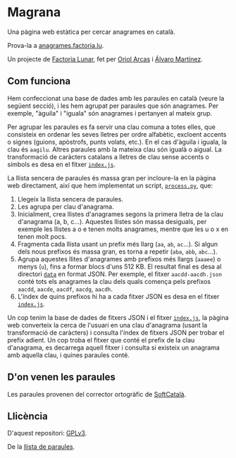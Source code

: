 # Magrana

Una pàgina web estàtica per cercar anagrames en català.

Prova-la a [anagrames.factoria.lu](https://anagrames.factoria.lu).

Un projecte de [Factoria Lunar](https://factoria.lu), fet per [Oriol Arcas](https://github.com/oriolarcas) i [Álvaro Martínez](https://github.com/alvaromartinezmajado).

## Com funciona

Hem confeccionat una base de dades amb les paraules en català (veure la següent secció), i les hem agrupat per paraules que són anagrames. Per exemple, "àguila" i "iguala" són anagrames i pertanyen al mateix grup.

Per agrupar les paraules es fa servir una clau comuna a totes elles, que consisteix en ordenar les seves lletres per ordre alfabètic, excloent accents o signes (guions, apòstrofs, punts volats, etc.). En el cas d'àguila i iguala, la clau és `aagilu`. Altres paraules amb la mateixa clau són igualà o aigual. La transformació de caràcters catalans a lletres de clau sense accents o símbols es desa en el fitxer [`index.js`](index.js).

La llista sencera de paraules és massa gran per incloure-la en la pàgina web directament, així que hem implementat un script, [`process.py`](process.py), que:

1. Llegeix la llista sencera de paraules.
2. Les agrupa per clau d'anagrama.
3. Inicialment, crea llistes d'anagrames segons la primera lletra de la clau d'anagrama (a, b, c...). Aquestes llistes són massa desiguals, per exemple les llistes a o e tenen molts anagrames, mentre que les u o x en tenen molt pocs.
4. Fragmenta cada llista usant un prefix més llarg (`aa`, `ab`, `ac`...). Si algun dels nous prefixos és massa gran, es torna a repetir (`aba`, `abb`, `abc`...).
5. Agrupa aquestes llites d'anagrames amb prefixos més llargs (`aaaee`) o menys (`u`), fins a formar blocs d'uns 512 KB. El resultat final es desa al directori [`data`](data) en format JSON. Per exemple, el fitxer `aacdd-aacdh.json` conté tots els anagrames la clau dels quals comença pels prefixos `aacdd`, `aacde`, `aacdf`, `aacdg`, `aacdh`.
6. L'índex de quins prefixos hi ha a cada fitxer JSON es desa en el fitxer [`index.js`](index.js).

Un cop tenim la base de dades de fitxers JSON i el fitxer [`index.js`](index.js), la pàgina web converteix la cerca de l'usuari en una clau d'anagrama (usant la transformació de caràcters) i consulta l'índex de fitxers JSON per trobar el prefix adient. Un cop troba el fitxer que conté el prefix de la clau d'anagrama, es decarrega aquell fitxer i consulta si existeix un anagrama amb aquella clau, i quines paraules conté.

## D'on venen les paraules

Les paraules provenen del corrector ortogràfic de [SoftCatalà](https://github.com/Softcatala/catalan-dict-tools).

## Llicència

D'aquest repositori: [GPLv3](LICENSE).

De la [llista de paraules](https://github.com/Softcatala/catalan-dict-tools).
